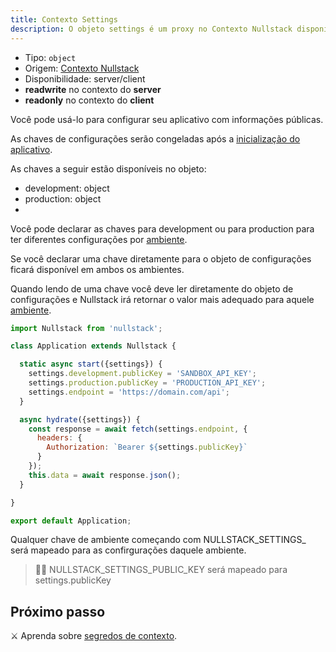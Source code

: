 ```yaml
---
title: Contexto Settings
description: O objeto settings é um proxy no Contexto Nullstack disponível em ambos client e server que você pode usar para configurar seu aplicativo com informações públicas
---
```


- Tipo: `object`
- Origem: [Contexto Nullstack](/pt-br/contexto#----contexto-nullstack)
- Disponibilidade: server/client
- **readwrite** no contexto do **server**
- **readonly** no contexto do **client**

Você pode usá-lo para configurar seu aplicativo com informações públicas.

As chaves de configurações serão congeladas após a [inicialização do aplicativo](/pt-br/inicializacao-da-aplicacao).

As chaves a seguir estão disponíveis no objeto:

- development: object
- production: object
- [anySetting]: any

Você pode declarar as chaves para development ou para production para ter diferentes configurações por [ambiente](/pt-br/contexto-environment). 

Se você declarar uma chave diretamente para o objeto de configurações ficará disponível em ambos os ambientes.

Quando lendo de uma chave você deve ler diretamente do objeto de configurações e Nullstack irá retornar o valor mais adequado para aquele [ambiente](/pt-br/contexto-environment).

```jsx
import Nullstack from 'nullstack';

class Application extends Nullstack {

  static async start({settings}) {
    settings.development.publicKey = 'SANDBOX_API_KEY';
    settings.production.publicKey = 'PRODUCTION_API_KEY';
    settings.endpoint = 'https://domain.com/api';
  }

  async hydrate({settings}) {
    const response = await fetch(settings.endpoint, {
      headers: {
        Authorization: `Bearer ${settings.publicKey}`
      }
    });
    this.data = await response.json();
  }

}

export default Application;
```


Qualquer chave de ambiente começando com NULLSTACK_SETTINGS_ será mapeado para as confirgurações daquele ambiente.

> 🐱‍💻 NULLSTACK_SETTINGS_PUBLIC_KEY será mapeado para settings.publicKey

## Próximo passo

⚔ Aprenda sobre [segredos de contexto](/pt-br/contexto-secrets).
